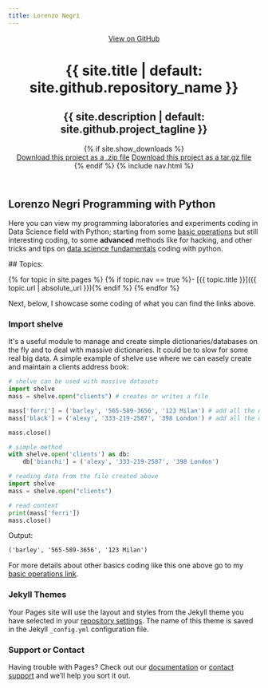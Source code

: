 ```yaml
---
title: Lorenzo Negri
---
```


<!-- HEADER -->
<div id="header_wrap" class="outer">
    <header class="inner">
      <a id="forkme_banner" href="{{ site.github.repository_url }}">View on GitHub</a>
      <h1 id="project_title">{{ site.title | default: site.github.repository_name }}</h1>
      <h2 id="project_tagline">{{ site.description | default: site.github.project_tagline }}</h2>
      {% if site.show_downloads %}
        <section id="downloads">
          <a class="zip_download_link" href="{{ site.github.zip_url }}">Download this project as a .zip file</a>
          <a class="tar_download_link" href="{{ site.github.tar_url }}">Download this project as a tar.gz file</a>
        </section>
      {% endif %}
      {% include nav.html %}
    </header>
</div>

## Lorenzo Negri Programming with Python

Here you can view my programming laboratories and experiments coding in Data Science field with Python; starting from some [basic operations](https://lorenzonegri.github.io/Python-Labs/basics) but still interesting coding, to some **advanced** methods like for hacking, and other tricks and tips on [data science fundamentals](https://lorenzonegri.github.io/Python-Labs/) coding with python.

<div class="toc" markdown="1">
## Topics:

{% for topic in site.pages %}
{% if topic.nav == true %}- [{{ topic.title }}]({{ topic.url | absolute_url }}){% endif %}
{% endfor %}
</div>

Next, below, I showcase some coding of what you can find the links above.

### Import shelve 

It's a useful module to manage and create simple dictionaries/databases on the fly and to deal with massive dictionaries. It could be to slow for some real big data. A simple example of shelve use where we can easely create and maintain a clients address book:

```python
# shelve can be used with massive datasets
import shelve
mass = shelve.open("clients") # creates or writes a file

mass['ferri'] = ('barley', '565-589-3656', '123 Milan') # add all the data we need
mass['black'] = ('alexy', '333-219-2587', '398 London') # add all the data we need

mass.close()

# simple method
with shelve.open('clients') as db:
    db['bianchi'] = ('alexy', '333-219-2587', '398 London')

# reading data from the file created above
import shelve
mass = shelve.open("clients")

# read content
print(mass['ferri'])
mass.close()
```
Output:
```markdown
('barley', '565-589-3656', '123 Milan')
```

For more details about other basics coding like this one above go to my [basic operations link](https://github.com/LorenzoNegri/Python-Labs/tree/master/Basics).

### Jekyll Themes

Your Pages site will use the layout and styles from the Jekyll theme you have selected in your [repository settings](https://github.com/LorenzoNegri/Python-Labs/settings). The name of this theme is saved in the Jekyll `_config.yml` configuration file.

### Support or Contact

Having trouble with Pages? Check out our [documentation](https://help.github.com/categories/github-pages-basics/) or [contact support](https://github.com/contact) and we’ll help you sort it out.
